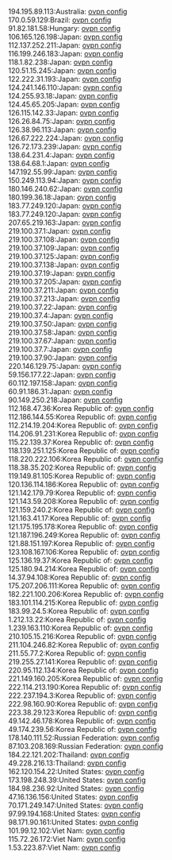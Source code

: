 194.195.89.113:Australia: [ovpn config](vpn/194_195_89_113.ovpn)  
170.0.59.129:Brazil: [ovpn config](vpn/170_0_59_129.ovpn)  
91.82.181.58:Hungary: [ovpn config](vpn/91_82_181_58.ovpn)  
106.165.126.198:Japan: [ovpn config](vpn/106_165_126_198.ovpn)  
112.137.252.211:Japan: [ovpn config](vpn/112_137_252_211.ovpn)  
116.199.246.183:Japan: [ovpn config](vpn/116_199_246_183.ovpn)  
118.1.82.238:Japan: [ovpn config](vpn/118_1_82_238.ovpn)  
120.51.15.245:Japan: [ovpn config](vpn/120_51_15_245.ovpn)  
122.222.31.193:Japan: [ovpn config](vpn/122_222_31_193.ovpn)  
124.241.146.110:Japan: [ovpn config](vpn/124_241_146_110.ovpn)  
124.255.93.18:Japan: [ovpn config](vpn/124_255_93_18.ovpn)  
124.45.65.205:Japan: [ovpn config](vpn/124_45_65_205.ovpn)  
126.115.142.33:Japan: [ovpn config](vpn/126_115_142_33.ovpn)  
126.26.84.75:Japan: [ovpn config](vpn/126_26_84_75.ovpn)  
126.38.96.113:Japan: [ovpn config](vpn/126_38_96_113.ovpn)  
126.67.222.224:Japan: [ovpn config](vpn/126_67_222_224.ovpn)  
126.72.173.239:Japan: [ovpn config](vpn/126_72_173_239.ovpn)  
138.64.231.4:Japan: [ovpn config](vpn/138_64_231_4.ovpn)  
138.64.68.1:Japan: [ovpn config](vpn/138_64_68_1.ovpn)  
147.192.55.99:Japan: [ovpn config](vpn/147_192_55_99.ovpn)  
150.249.113.94:Japan: [ovpn config](vpn/150_249_113_94.ovpn)  
180.146.240.62:Japan: [ovpn config](vpn/180_146_240_62.ovpn)  
180.199.36.18:Japan: [ovpn config](vpn/180_199_36_18.ovpn)  
183.77.249.120:Japan: [ovpn config](vpn/183_77_249_120.ovpn)  
183.77.249.120:Japan: [ovpn config](vpn/183_77_249_120.ovpn)  
207.65.219.163:Japan: [ovpn config](vpn/207_65_219_163.ovpn)  
219.100.37.1:Japan: [ovpn config](vpn/219_100_37_1.ovpn)  
219.100.37.108:Japan: [ovpn config](vpn/219_100_37_108.ovpn)  
219.100.37.109:Japan: [ovpn config](vpn/219_100_37_109.ovpn)  
219.100.37.125:Japan: [ovpn config](vpn/219_100_37_125.ovpn)  
219.100.37.138:Japan: [ovpn config](vpn/219_100_37_138.ovpn)  
219.100.37.19:Japan: [ovpn config](vpn/219_100_37_19.ovpn)  
219.100.37.205:Japan: [ovpn config](vpn/219_100_37_205.ovpn)  
219.100.37.211:Japan: [ovpn config](vpn/219_100_37_211.ovpn)  
219.100.37.213:Japan: [ovpn config](vpn/219_100_37_213.ovpn)  
219.100.37.22:Japan: [ovpn config](vpn/219_100_37_22.ovpn)  
219.100.37.4:Japan: [ovpn config](vpn/219_100_37_4.ovpn)  
219.100.37.50:Japan: [ovpn config](vpn/219_100_37_50.ovpn)  
219.100.37.58:Japan: [ovpn config](vpn/219_100_37_58.ovpn)  
219.100.37.67:Japan: [ovpn config](vpn/219_100_37_67.ovpn)  
219.100.37.7:Japan: [ovpn config](vpn/219_100_37_7.ovpn)  
219.100.37.90:Japan: [ovpn config](vpn/219_100_37_90.ovpn)  
220.146.129.75:Japan: [ovpn config](vpn/220_146_129_75.ovpn)  
59.156.177.22:Japan: [ovpn config](vpn/59_156_177_22.ovpn)  
60.112.197.158:Japan: [ovpn config](vpn/60_112_197_158.ovpn)  
60.91.186.31:Japan: [ovpn config](vpn/60_91_186_31.ovpn)  
90.149.250.218:Japan: [ovpn config](vpn/90_149_250_218.ovpn)  
112.168.47.36:Korea Republic of: [ovpn config](vpn/112_168_47_36.ovpn)  
112.186.144.55:Korea Republic of: [ovpn config](vpn/112_186_144_55.ovpn)  
112.214.19.204:Korea Republic of: [ovpn config](vpn/112_214_19_204.ovpn)  
114.206.91.231:Korea Republic of: [ovpn config](vpn/114_206_91_231.ovpn)  
115.22.139.37:Korea Republic of: [ovpn config](vpn/115_22_139_37.ovpn)  
118.139.251.125:Korea Republic of: [ovpn config](vpn/118_139_251_125.ovpn)  
118.220.222.106:Korea Republic of: [ovpn config](vpn/118_220_222_106.ovpn)  
118.38.35.202:Korea Republic of: [ovpn config](vpn/118_38_35_202.ovpn)  
119.149.81.105:Korea Republic of: [ovpn config](vpn/119_149_81_105.ovpn)  
120.136.114.186:Korea Republic of: [ovpn config](vpn/120_136_114_186.ovpn)  
121.142.179.79:Korea Republic of: [ovpn config](vpn/121_142_179_79.ovpn)  
121.143.59.208:Korea Republic of: [ovpn config](vpn/121_143_59_208.ovpn)  
121.159.240.2:Korea Republic of: [ovpn config](vpn/121_159_240_2.ovpn)  
121.163.41.17:Korea Republic of: [ovpn config](vpn/121_163_41_17.ovpn)  
121.175.195.178:Korea Republic of: [ovpn config](vpn/121_175_195_178.ovpn)  
121.187.196.249:Korea Republic of: [ovpn config](vpn/121_187_196_249.ovpn)  
121.88.151.197:Korea Republic of: [ovpn config](vpn/121_88_151_197.ovpn)  
123.108.167.106:Korea Republic of: [ovpn config](vpn/123_108_167_106.ovpn)  
125.136.19.37:Korea Republic of: [ovpn config](vpn/125_136_19_37.ovpn)  
125.180.94.214:Korea Republic of: [ovpn config](vpn/125_180_94_214.ovpn)  
14.37.94.108:Korea Republic of: [ovpn config](vpn/14_37_94_108.ovpn)  
175.207.206.111:Korea Republic of: [ovpn config](vpn/175_207_206_111.ovpn)  
182.221.100.206:Korea Republic of: [ovpn config](vpn/182_221_100_206.ovpn)  
183.101.114.215:Korea Republic of: [ovpn config](vpn/183_101_114_215.ovpn)  
183.99.24.5:Korea Republic of: [ovpn config](vpn/183_99_24_5.ovpn)  
1.212.13.22:Korea Republic of: [ovpn config](vpn/1_212_13_22.ovpn)  
1.239.163.110:Korea Republic of: [ovpn config](vpn/1_239_163_110.ovpn)  
210.105.15.216:Korea Republic of: [ovpn config](vpn/210_105_15_216.ovpn)  
211.104.246.82:Korea Republic of: [ovpn config](vpn/211_104_246_82.ovpn)  
211.55.77.2:Korea Republic of: [ovpn config](vpn/211_55_77_2.ovpn)  
219.255.27.141:Korea Republic of: [ovpn config](vpn/219_255_27_141.ovpn)  
220.95.112.134:Korea Republic of: [ovpn config](vpn/220_95_112_134.ovpn)  
221.149.160.205:Korea Republic of: [ovpn config](vpn/221_149_160_205.ovpn)  
222.114.213.190:Korea Republic of: [ovpn config](vpn/222_114_213_190.ovpn)  
222.237.194.3:Korea Republic of: [ovpn config](vpn/222_237_194_3.ovpn)  
222.98.160.90:Korea Republic of: [ovpn config](vpn/222_98_160_90.ovpn)  
223.38.29.123:Korea Republic of: [ovpn config](vpn/223_38_29_123.ovpn)  
49.142.46.178:Korea Republic of: [ovpn config](vpn/49_142_46_178.ovpn)  
49.174.239.56:Korea Republic of: [ovpn config](vpn/49_174_239_56.ovpn)  
178.140.111.52:Russian Federation: [ovpn config](vpn/178_140_111_52.ovpn)  
87.103.208.169:Russian Federation: [ovpn config](vpn/87_103_208_169.ovpn)  
184.22.121.202:Thailand: [ovpn config](vpn/184_22_121_202.ovpn)  
49.228.216.13:Thailand: [ovpn config](vpn/49_228_216_13.ovpn)  
162.120.154.22:United States: [ovpn config](vpn/162_120_154_22.ovpn)  
173.198.248.39:United States: [ovpn config](vpn/173_198_248_39.ovpn)  
184.98.236.92:United States: [ovpn config](vpn/184_98_236_92.ovpn)  
47.16.136.156:United States: [ovpn config](vpn/47_16_136_156.ovpn)  
70.171.249.147:United States: [ovpn config](vpn/70_171_249_147.ovpn)  
97.99.194.168:United States: [ovpn config](vpn/97_99_194_168.ovpn)  
98.171.90.161:United States: [ovpn config](vpn/98_171_90_161.ovpn)  
101.99.12.102:Viet Nam: [ovpn config](vpn/101_99_12_102.ovpn)  
115.72.26.172:Viet Nam: [ovpn config](vpn/115_72_26_172.ovpn)  
1.53.223.87:Viet Nam: [ovpn config](vpn/1_53_223_87.ovpn)  

